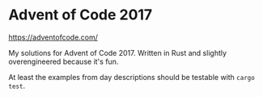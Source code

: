 # Advent of Code 2017
https://adventofcode.com/

My solutions for Advent of Code 2017. Written in Rust and slightly overengineered because it's fun. 

At least the examples from day descriptions should be testable with `cargo test`.
